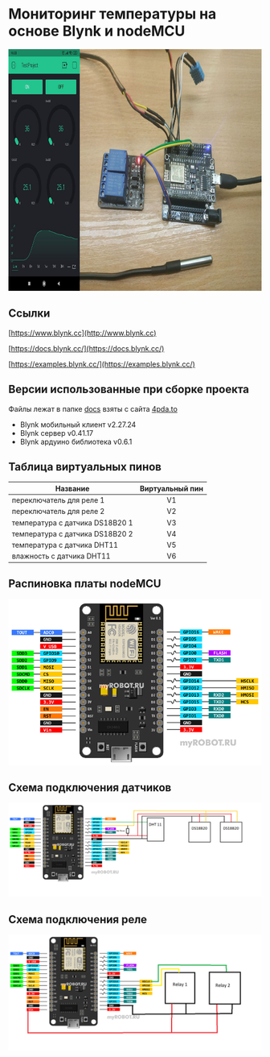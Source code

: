 # Мониторинг температуры на основе Blynk и nodeMCU

<img src="./docs/prewiev.jpg" width="854" height="480">

## Ссылки

[https://www.blynk.cc](http://www.blynk.cc)

[https://docs.blynk.cc/](https://docs.blynk.cc/)

[https://examples.blynk.cc/](https://examples.blynk.cc/)

## Версии использованные при сборке проекта

Файлы лежат в папке [docs](./docs) взяты с сайта [4pda.to](https://4pda.to/forum/index.php?showtopic=818763)

- Blynk мобильный клиент v2.27.24
- Blynk сервер v0.41.17
- Blynk ардуино библиотека v0.6.1

## Таблица виртуальных пинов

| Название                        | Виртуальный пин |
| ------------------------------- | :-------------: |
| переключатель для реле 1        |       V1        |
| переключатель для реле 2        |       V2        |
| температура с датчика DS18B20 1 |       V3        |
| температура с датчика DS18B20 2 |       V4        |
| температура с датчика DHT11     |       V5        |
| влажность с датчика DHT11       |       V6        |

## Распиновка платы nodeMCU

![alt text](./docs/nodemcu_v3_pinout.png)

## Схема подключения датчиков

![alt text](./docs/sensors.png)

## Схема подключения реле

![alt text](./docs/relays.png)
